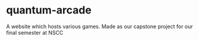 # quantum-arcade
A website which hosts various games. Made as our capstone project for our final semester at NSCC
